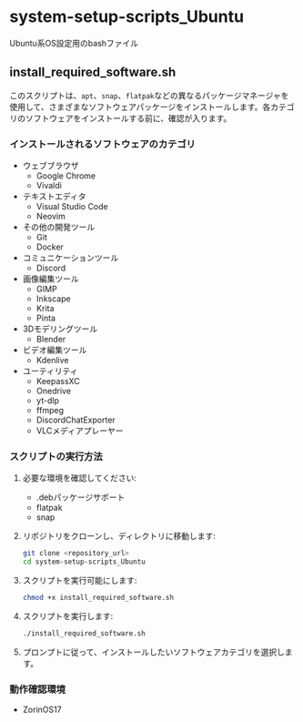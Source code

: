 # system-setup-scripts_Ubuntu
Ubuntu系OS設定用のbashファイル

## install_required_software.sh

このスクリプトは、`apt`、`snap`、`flatpak`などの異なるパッケージマネージャを使用して、さまざまなソフトウェアパッケージをインストールします。各カテゴリのソフトウェアをインストールする前に、確認が入ります。

### インストールされるソフトウェアのカテゴリ

- ウェブブラウザ
  - Google Chrome
  - Vivaldi
- テキストエディタ
  - Visual Studio Code
  - Neovim
- その他の開発ツール
  - Git
  - Docker
- コミュニケーションツール
  - Discord
- 画像編集ツール
  - GIMP
  - Inkscape
  - Krita
  - Pinta
- 3Dモデリングツール
  - Blender
- ビデオ編集ツール
  - Kdenlive
- ユーティリティ
  - KeepassXC
  - Onedrive
  - yt-dlp
  - ffmpeg
  - DiscordChatExporter
  - VLCメディアプレーヤー

### スクリプトの実行方法

1. 必要な環境を確認してください:
   - .debパッケージサポート
   - flatpak
   - snap

2. リポジトリをクローンし、ディレクトリに移動します:
   ```bash
   git clone <repository_url>
   cd system-setup-scripts_Ubuntu
   ```

3. スクリプトを実行可能にします:
   ```bash
   chmod +x install_required_software.sh
   ```

4. スクリプトを実行します:
   ```bash
   ./install_required_software.sh
   ```

5. プロンプトに従って、インストールしたいソフトウェアカテゴリを選択します。

### 動作確認環境

- ZorinOS17
